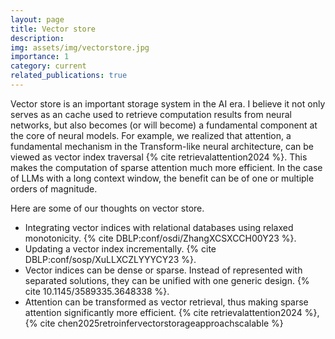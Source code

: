 ```yaml
---
layout: page
title: Vector store
description: 
img: assets/img/vectorstore.jpg
importance: 1
category: current
related_publications: true
---
```


Vector store is an important storage system in the AI era. I believe it not only serves as an cache used to retrieve computation results from neural networks, but also becomes (or will become) a fundamental component at the core of neural models. 
For example, we realized that attention, a fundamental mechanism in the Transform-like neural architecture, can be viewed as vector index traversal {% cite retrievalattention2024 %}. 
This makes the computation of sparse attention much more efficient. In the case of LLMs with a long context window, the benefit can be of one or multiple orders of magnitude.

Here are some of our thoughts on vector store.
- Integrating vector indices with relational databases using relaxed monotonicity. {% cite DBLP:conf/osdi/ZhangXCSXCCH00Y23 %}.
- Updating a vector index incrementally. {% cite DBLP:conf/sosp/XuLLXCZLYYYCY23 %}.
- Vector indices can be dense or sparse. Instead of represented with separated solutions, they can be unified with one generic design. {% cite 10.1145/3589335.3648338 %}.
- Attention can be transformed as vector retrieval, thus making sparse attention significantly more efficient. {% cite retrievalattention2024 %}, {% cite chen2025retroinfervectorstorageapproachscalable %}
